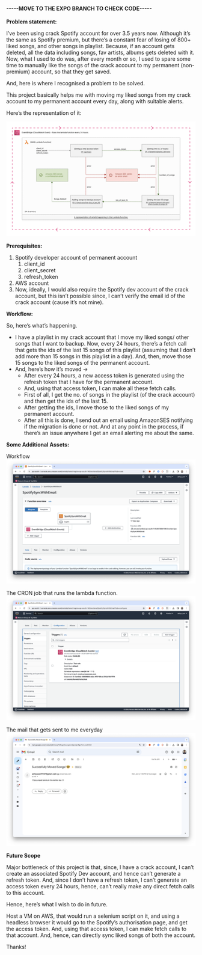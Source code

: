 #### -----MOVE TO THE EXPO BRANCH TO CHECK CODE-----

**Problem statement:** 

I’ve been using crack Spotify account for over 3.5 years now. Although it’s the same as Spotify premium, but there’s a constant fear of losing of 800+ liked songs, and other songs in playlist. Because, if an account gets deleted, all the data including songs, fav artists, albums gets deleted with it. Now, what I used to do was, after every month or so, I used to spare some time to manually like the songs of the crack account to my permanent (non-premium) account, so that they get saved.

And, here is where I recognised a problem to be solved.

This project basically helps me with moving my liked songs from my crack account to my permanent account every day, along with suitable alerts.

Here’s the representation of it:

![Alt text](<Spotify - IA - HD.png>)

**Prerequisites:**

1. Spotify developer account of permanent account
    1. client_id
    2. client_secret
    3. refresh_token
2. AWS account
3. Now, ideally, I would also require the Spotify dev account of the crack account, but this isn’t possible since, I can’t verify the email id of the crack account (cause it’s not mine).

**Workflow:**

So, here’s what’s happening.

- I have a playlist in my crack account that I move my liked songs/ other songs that I want to backup. Now, every 24 hours, there’s a fetch call that gets the ids of the last 15 songs of this playlist (assuming that I don’t add more than 15 songs in this playlist in a day). And, then, move those 15 songs to the liked songs of the permanent account.
- And, here’s how it’s moved →
    - After every 24 hours, a new access token is generated using the refresh token that I have for the permanent account.
    - And, using that access token, I can make all these fetch calls.
    - First of all, I get the no. of songs in the playlist (of the crack account) and then get the ids of the last 15.
    - After getting the ids, I move those to the liked songs of my permanent account.
    - After all this is done, I send out an email using AmazonSES notifying if the migration is done or not. And at any point in the process, if there’s an issue anywhere I get an email alerting me about the same.

******************************Some Additional Assets:******************************


Workflow
![Alt text](<AWS WorkFlow.png>)

The CRON job that runs the lambda function.
![Alt text](<CRON Job.png>)

The mail that gets sent to me everyday
![Alt text](<Mail Screenshot.png>)


**Future Scope**

Major bottleneck of this project is that, since, I have a crack account, I can’t create an associated Spotify Dev account, and hence can’t generate a refresh token. And, since I don’t have a refresh token, I can’t generate an access token every 24 hours, hence, can’t really make any direct fetch calls to this account.

Hence, here’s what I wish to do in future.

Host a VM on AWS, that would run a selenium script on it, and using a headless browser it would go to the Spotify’s authorisation page, and get the access token. And, using that access token, I can make fetch calls to that account. And, hence, can directly sync liked songs of both the account.

Thanks!